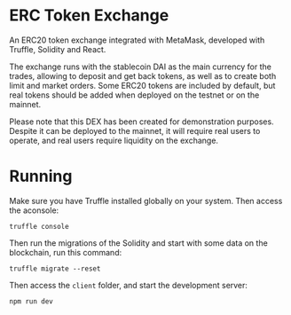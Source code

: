# ERC Token Exchange

An ERC20 token exchange integrated with MetaMask, developed with Truffle, Solidity and React.

The exchange runs with the stablecoin DAI as the main currency for the trades, allowing to deposit and get back tokens, as well as to create both limit and market orders. Some ERC20 tokens are included by default, but real tokens should be added when deployed on the testnet or on the mainnet.

Please note that this DEX has been created for demonstration purposes. Despite it can be deployed to the mainnet, it will require real users to operate, and real users require liquidity on the exchange.

# Running

Make sure you have Truffle installed globally on your system. Then access the aconsole:

```
truffle console
```

Then run the migrations of the Solidity and start with some data on the blockchain, run this command:

```
truffle migrate --reset
```

Then access the `client` folder, and start the development server:

```
npm run dev
```